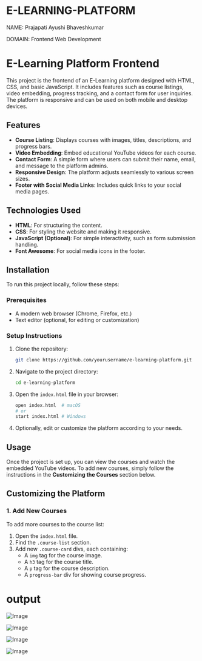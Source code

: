 # E-LEARNING-PLATFORM


NAME: Prajapati Ayushi Bhaveshkumar

DOMAIN: Frontend Web Development

# E-Learning Platform Frontend

This project is the frontend of an E-Learning platform designed with HTML, CSS, and basic JavaScript. It includes features such as course listings, video embedding, progress tracking, and a contact form for user inquiries. The platform is responsive and can be used on both mobile and desktop devices.

## Features

- **Course Listing**: Displays courses with images, titles, descriptions, and progress bars.
- **Video Embedding**: Embed educational YouTube videos for each course.
- **Contact Form**: A simple form where users can submit their name, email, and message to the platform admins.
- **Responsive Design**: The platform adjusts seamlessly to various screen sizes.
- **Footer with Social Media Links**: Includes quick links to your social media pages.


## Technologies Used

- **HTML**: For structuring the content.
- **CSS**: For styling the website and making it responsive.
- **JavaScript (Optional)**: For simple interactivity, such as form submission handling.
- **Font Awesome**: For social media icons in the footer.

## Installation

To run this project locally, follow these steps:

### Prerequisites

- A modern web browser (Chrome, Firefox, etc.)
- Text editor (optional, for editing or customization)

### Setup Instructions

1. Clone the repository:

    ```bash
    git clone https://github.com/yourusername/e-learning-platform.git
    ```

2. Navigate to the project directory:

    ```bash
    cd e-learning-platform
    ```

3. Open the `index.html` file in your browser:

    ```bash
    open index.html  # macOS
    # or
    start index.html # Windows
    ```

4. Optionally, edit or customize the platform according to your needs.

## Usage

Once the project is set up, you can view the courses and watch the embedded YouTube videos. To add new courses, simply follow the instructions in the **Customizing the Courses** section below.

## Customizing the Platform

### 1. Add New Courses

To add more courses to the course list:

1. Open the `index.html` file.
2. Find the `.course-list` section.
3. Add new `.course-card` divs, each containing:
    - A `img` tag for the course image.
    - A `h3` tag for the course title.
    - A `p` tag for the course description.
    - A `progress-bar` div for showing course progress.

# output

![Image](https://github.com/user-attachments/assets/bc5a8650-89e7-4504-9b2d-2008bd99d4b5)

![Image](https://github.com/user-attachments/assets/1fd76240-24ab-4c4f-ada4-d2cfd6bf4c41)

![Image](https://github.com/user-attachments/assets/95b80a55-1ee8-4e27-b39b-aa56f0f7553e)

![Image](https://github.com/user-attachments/assets/febe5620-b2fa-41b7-a0ea-7ea106b67e81)
